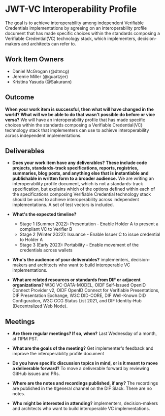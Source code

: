 # JWT-VC Interoperability Profile

The goal is to achieve interoperability among independent Verifiable Credentials implementations by agreeing on an interoperability profile document
that has made specific choices within the standards composing a Verifiable Credential(VC) technology stack,
which implementers, decision-makers and architects can refer to.

## Work Item Owners
- Daniel McGrogan (@dtmcg)
- Jeremie Miller (@quartzjer)
- Kristina Yasuda (@Sakurann)

## Outcome
**When your work item is successful, then what will have changed in the world? What
will we be able to do that wasn't possible do before or vice versa?**
We will have an interoperability profile that has made specific choices within the standards composing a Verifiable Credential(VC) technology stack 
that implementers can use to achieve interoperability across independent implementations.

## Deliverables
- **Does your work item have any deliverables? These include code projects,
  standards-track specifications, reports, registries, summaries, blog posts,
  and anything else that is instantiable and publishable in written form to a
  broader audience.**
We are writing an interoperability profile document, which is not a standards-track specification, 
but explains which of the options defined within each of the specifications composing Verifiable Credential technology stack should be used
to achieve interoperability across independent implementations. A set of test vectors is included.
  
- **What's the expected timeline?**
  - Stage 1 (Summer 2022): Presentation - Enable Holder A to present a compliant VC to Verifier B
  - Stage 2 (Winter 2022): Issuance​ - Enable Issuer C to issue credential to Holder A
  - Stage 3 (Early 2023): Portability - Enable movement of the credentials across wallets

- **Who's the audience of your deliverables?**
implementers, decision-makers and architects who want to build interoperable VC implementations.

- **What are related resources or standards from DIF or adjacent organizations?**
W3C VC-DATA-MODEL, OIDF Self-Issued OpenID Connect Provider v2, OIDF OpenID Connect for Verifiable Presentations, 
DIF Presentation Exchange, W3C DID-CORE, DIF Well-Known DID Configuration, W3C CCG Status List 2021, and DIF Identity-Hub (Decentralized Web Node).

## Meetings
- **Are there regular meetings? If so, when?**
Last Wednesday of a month, at 11PM PST.

- **What are the goals of the meeting?**
Get implementer's feedback and improve the interoperability profile document

- **Do you have specific discussion topics in mind, or is it meant to move a deliverable forward?**
To move a deliverable forward by reviewing GitHub issues and PRs.

- **Where are the notes and recordings published, if any?**
The recordings are published in the #general channel on the DIF Slack. There are no notes.

- **Who might be interested in attending?**
implementers, decision-makers and architects who want to build interoperable VC implementations.
